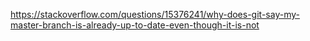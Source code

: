 https://stackoverflow.com/questions/15376241/why-does-git-say-my-master-branch-is-already-up-to-date-even-though-it-is-not